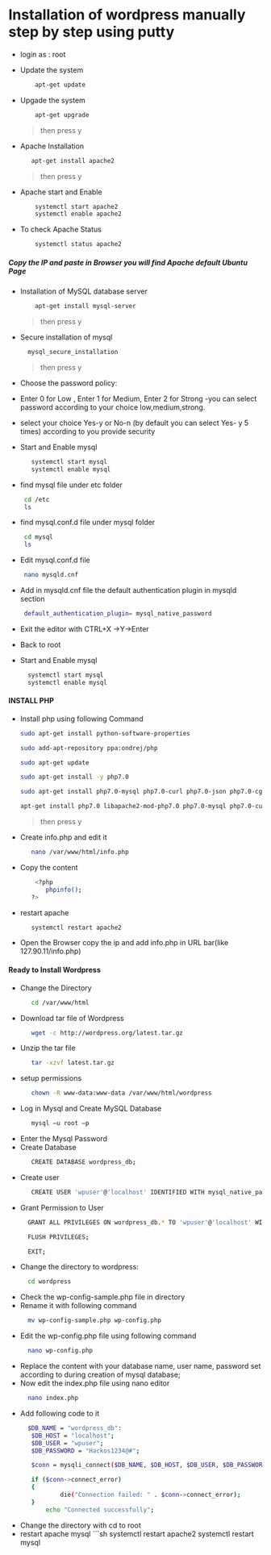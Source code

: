 # Installation of wordpress manually step by step using putty

 - login as : root
 - Update the system

    ```sh
        apt-get update
    ```
- Upgade the system

    ```sh
        apt-get upgrade
    ```
    > then press y
    
- Apache Installation
    
     ```sh
        apt-get install apache2
    ```
     > then press y
     
- Apache start and Enable
     
    ```sh
        systemctl start apache2
        systemctl enable apache2
    ```
- To check Apache Status
     
    ```sh
        systemctl status apache2
    ```
##### Copy the IP and paste in Browser you will find Apache default Ubuntu Page

- Installation of MySQL database server
     
    ```sh
        apt-get install mysql-server
    ```
    
     > then press y
     
- Secure installation of mysql
     
    ```sh
      mysql_secure_installation
    ```
    
    > then press y
    
- Choose the password policy: 
- Enter 0 for Low , Enter 1 for Medium, Enter 2 for Strong
        -you can select password according to your choice low,medium,strong.
- select your choice Yes-y or No-n (by default you can select Yes- y 5 times) 
        according to you provide security

- Start and Enable mysql
     
    ```sh
       systemctl start mysql
       systemctl enable mysql

    ```
- find mysql file under etc folder
     
    ```sh
     cd /etc
     ls
    ```
- find mysql.conf.d file under mysql folder
     
    ```sh
     cd mysql
     ls
    ```
- Edit mysql.conf.d file
     
    ```sh
     nano mysqld.cnf
    ```
- Add in mysqld.cnf file the default authentication plugin in mysqld section
     
    ```sh
     default_authentication_plugin= mysql_native_password
    ```
- Exit the editor with CTRL+X ->Y->Enter
- Back to root
- Start and Enable mysql
  
    ```sh
      systemctl start mysql
      systemctl enable mysql
    ```
#### INSTALL PHP
- Install php using following Command
     ```sh
     sudo apt-get install python-software-properties 
    ```
    ```sh
    sudo add-apt-repository ppa:ondrej/php  
    ```
    ```sh
   sudo apt-get update 
    ```
     ```sh
   sudo apt-get install -y php7.0
    ```
     ```sh
   sudo apt-get install php7.0-mysql php7.0-curl php7.0-json php7.0-cgi php7.0-xsl
    ```
     ```sh
   apt-get install php7.0 libapache2-mod-php7.0 php7.0-mysql php7.0-curl php7.0-mbstring php7.0-gd php7.0-xml php7.0-xmlrpc php7.0-intl php7.0-soap php7.0-zip
    ```
    > then press y
- Create info.php and edit it
     ```sh
        nano /var/www/html/info.php
    ```
- Copy the content
     ```sh
         <?php
            phpinfo();
        ?>
    ```
- restart apache
     ```sh
        systemctl restart apache2
    ```

- Open the Browser copy the ip and add info.php in URL bar(like 127.90.11/info.php)
#### Ready to Install Wordpress
- Change the Directory 
     ```sh
        cd /var/www/html
    ```
- Download tar file of Wordpress
     ```sh
        wget -c http://wordpress.org/latest.tar.gz
    ```
- Unzip the tar file
     ```sh
        tar -xzvf latest.tar.gz
    ```
- setup permissions
     ```sh
        chown -R www-data:www-data /var/www/html/wordpress
    ```
- Log in Mysql and Create MySQL Database
     ```sh
        mysql –u root –p
    ```
- Enter the Mysql Password
- Create Database
     ```sh
        CREATE DATABASE wordpress_db;
    ```
- Create user 
     ```sh
        CREATE USER 'wpuser'@'localhost' IDENTIFIED WITH mysql_native_password BY 'password';
    ```
- Grant Permission to User 
     ```sh
       GRANT ALL PRIVILEGES ON wordpress_db.* TO 'wpuser'@'localhost' WITH GRANT OPTION;
    ```
     ```sh
       FLUSH PRIVILEGES;
    ```
     ```sh
       EXIT;
    ```
- Change the directory to wordpress: 
     ```sh
       cd wordpress
    ```
- Check the wp-config-sample.php file in directory 
- Rename it with following command
     ```sh
       mv wp-config-sample.php wp-config.php
    ```
- Edit the wp-config.php file using following command
     ```sh
       nano wp-config.php
    ```
- Replace the content with your database name, user name, password set according to during creation of mysql database;
- Now edit the index.php file using nano editor
     ```sh
       nano index.php
    ```
- Add following code to it
     ```sh
       $DB_NAME = "wordpress_db":
        $DB_HOST = "localhost";
        $DB_USER = "wpuser";
        $DB_PASSWORD = "Hackos1234@#";

        $conn = mysqli_connect($DB_NAME, $DB_HOST, $DB_USER, $DB_PASSWORD);

        if ($conn->connect_error)
        {
                die("Connection failed: " . $conn->connect_error);
        }
            echo "Connected successfully";

    ```
- Change the directory with cd to root
- restart apache mysql
      ```sh
            systemctl restart apache2
            systemctl restart mysql
    ```
     

